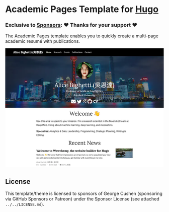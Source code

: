 # Academic Pages Template for [Hugo](https://github.com/gohugoio/hugo)

### Exclusive to [Sponsors](https://github.com/sponsors/gcushen): ❤️ Thanks for your support ❤️

The Academic Pages template enables you to quickly create a multi-page academic resumé with publications.

[![Screenshot](preview.webp)](https://hugo-academic-pages.netlify.app/)

## License

This template/theme is licensed to sponsors of George Cushen (sponsoring via GitHub Sponsors or Patreon) under the Sponsor License (see attached `../../LICENSE.md`).
